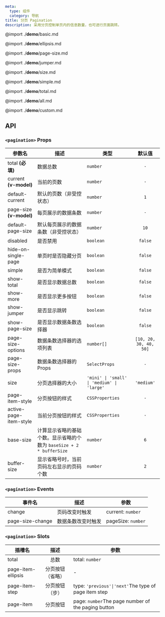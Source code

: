 ```yaml
meta:
  type: 组件
  category: 导航
title: 分页 Pagination
description: 采用分页控制单页内的信息数量，也可进行页面跳转。
```

@import ./__demo__/basic.md

@import ./__demo__/ellipsis.md

@import ./__demo__/page-size.md

@import ./__demo__/jumper.md

@import ./__demo__/size.md

@import ./__demo__/simple.md

@import ./__demo__/total.md

@import ./__demo__/all.md

@import ./__demo__/custom.md

## API


### `<pagination>` Props

|参数名|描述|类型|默认值|
|---|---|---|:---:|
|total **(必填)**|数据总数|`number`|`-`|
|current **(v-model)**|当前的页数|`number`|`-`|
|default-current|默认的页数（非受控状态）|`number`|`1`|
|page-size **(v-model)**|每页展示的数据条数|`number`|`-`|
|default-page-size|默认每页展示的数据条数（非受控状态）|`number`|`10`|
|disabled|是否禁用|`boolean`|`false`|
|hide-on-single-page|单页时是否隐藏分页|`boolean`|`false`|
|simple|是否为简单模式|`boolean`|`false`|
|show-total|是否显示数据总数|`boolean`|`false`|
|show-more|是否显示更多按钮|`boolean`|`false`|
|show-jumper|是否显示跳转|`boolean`|`false`|
|show-page-size|是否显示数据条数选择器|`boolean`|`false`|
|page-size-options|数据条数选择器的选项列表|`number[]`|`[10, 20, 30, 40, 50]`|
|page-size-props|数据条数选择器的Props|`SelectProps`|`-`|
|size|分页选择器的大小|`'mini' \| 'small' \| 'medium' \| 'large'`|`'medium'`|
|page-item-style|分页按钮的样式|`CSSProperties`|`-`|
|active-page-item-style|当前分页按钮的样式|`CSSProperties`|`-`|
|base-size|计算显示省略的基础个数。显示省略的个数为 `baseSize + 2 * bufferSize`|`number`|`6`|
|buffer-size|显示省略号时，当前页码左右显示的页码个数|`number`|`2`|
### `<pagination>` Events

|事件名|描述|参数|
|---|---|---|
|change|页码改变时触发|current: `number`|
|page-size-change|数据条数改变时触发|pageSize: `number`|
### `<pagination>` Slots

|插槽名|描述|参数|
|---|:---:|---|
|total|总数|total: `number`|
|page-item-ellipsis|分页按钮（省略）|-|
|page-item-step|分页按钮（步）|type: `'previous'\|'next'`The type of page item step|
|page-item|分页按钮|page: `number`The page number of the paging button|



